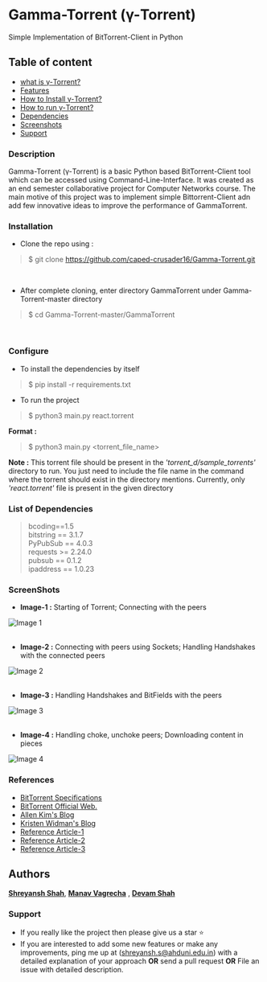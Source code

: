 # Gamma-Torrent (γ-Torrent)
Simple Implementation of BitTorrent-Client in Python

## Table of content

- [what is γ-Torrent?](#description)
- [Features](#features)
- [How to Install γ-Torrent?](#installation)
- [How to run γ-Torrent?](#configure)
- [Dependencies](#list-of-dependencies)
- [Screenshots](#screenshots)
- [Support](#support)

### Description

Gamma-Torrent (γ-Torrent) is a basic Python based BitTorrent-Client tool which can be accessed using Command-Line-Interface. It was created as an end semester collaborative project for Computer Networks course. The main motive of this project was to implement simple Bittorrent-Client adn add few innovative ideas to improve the performance of GammaTorrent. 


### Installation

- Clone the repo using :
> $ git clone https://github.com/caped-crusader16/Gamma-Torrent.git
<br/>

- After complete cloning, enter directory GammaTorrent under Gamma-Torrent-master directory
> $ cd Gamma-Torrent-master/GammaTorrent
<br />

### Configure

- To install the dependencies by itself
>	$ pip install -r requirements.txt

- To run the project
>	$ python3 main.py react.torrent

**Format :**  <br />
> 	$ python3 main.py <torrent_file_name>

**Note :** This torrent file should be present in the *'torrent_d/sample_torrents'* directory to run. You just need to include the file name in the command where the torrent should exist in the directory mentions. Currently, only *'react.torrent'* file is present in the given directory


### List of Dependencies

> bcoding==1.5 <br />
> bitstring == 3.1.7 <br />
> PyPubSub == 4.0.3 <br />
> requests >= 2.24.0 <br />
> pubsub == 0.1.2 <br />
> ipaddress == 1.0.23 <br />

### ScreenShots

- **Image-1 :** Starting of Torrent; Connecting with the peers <br />

![Image 1](https://github.com/caped-crusader16/Gamma-Torrent/blob/main/images/img1.png)
<br /> <br />
- **Image-2 :** Connecting with peers using Sockets; Handling Handshakes with the connected peers <br />

![Image 2](https://github.com/caped-crusader16/Gamma-Torrent/blob/main/images/img2.png)
<br /> <br />
- **Image-3 :** Handling Handshakes and BitFields with the peers <br />

![Image 3](https://github.com/caped-crusader16/Gamma-Torrent/blob/main/images/img3.png)
<br /> <br />
- **Image-4 :** Handling choke, unchoke peers; Downloading content in pieces <br />

![Image 4](https://github.com/caped-crusader16/Gamma-Torrent/blob/main/images/img4.png)

### References
- [BitTorrent Specifications](https://wiki.theory.org/BitTorrentSpecification#Peer_wire_protocol_.28TCP.29)
- [BitTorrent Official Web.](https://www.bittorrent.org/beps/bep_0003.html)
- [Allen Kim's Blog](http://allenkim67.github.io/programming/2016/05/04/how-to-make-your-own-bittorrent-client.html)
- [Kristen Widman's Blog](http://www.kristenwidman.com/blog/how-to-write-a-bittorrent-client-part-1)
- [Reference Article-1](https://www.researchgate.net/publication/223808116_Implementation_and_analysis_of_the_BitTorrent_protocol_with_a_multi-agent_model)
- [Reference Article-2](http://dandylife.net/docs/BitTorrent-Protocol.pdf)
- [Reference Article-3](http://web.cs.ucla.edu/classes/cs217/05BitTorrent.pdf)

## Authors

[**Shreyansh Shah**](https://github.com/shreyanshshah27), [**Manav Vagrecha**](https://github.com/caped-crusader16) , [**Devam Shah**](https://github.com/Devam911)

### Support

- If you really like the project then please give us a star :star:
- If you are interested to add some new features or make any improvements, ping me up at (shreyansh.s@ahduni.edu.in) with a detailed explanation of your approach **OR** send a pull request **OR** File an issue with detailed description.
